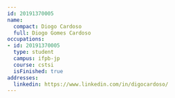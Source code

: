 ```yaml
---
id: 20191370005
name:
  compact: Diogo Cardoso
  full: Diogo Gomes Cardoso
occupations:
- id: 20191370005
  type: student
  campus: ifpb-jp
  course: cstsi
  isFinished: true
addresses:
  linkedin: https://www.linkedin.com/in/digocardoso/
---
```

